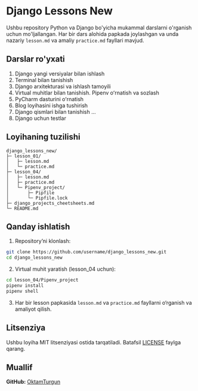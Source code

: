 # Django Lessons New

Ushbu repository Python va Django bo'yicha mukammal darslarni o'rganish uchun mo'ljallangan. Har bir dars alohida papkada joylashgan va unda nazariy `lesson.md` va amaliy `practice.md` fayllari mavjud.

## Darslar ro'yxati
1. Django yangi versiyalar bilan ishlash
2. Terminal bilan tanishish
3. Django arxitekturasi va ishlash tamoyili
4. Virtual muhitlar bilan tanishish. Pipenv oʻrnatish va sozlash
5. PyCharm dasturini oʻrnatish
6. Blog loyihasini ishga tushirish
7. Django qismlari bilan tanishish
...
55. Django uchun testlar

## Loyihaning tuzilishi
```
django_lessons_new/
├─ lesson_01/
│   ├─ lesson.md
│   └─ practice.md
├─ lesson_04/
│   ├─ lesson.md
│   ├─ practice.md
│   └─ Pipenv_project/
│       ├─ Pipfile
│       └─ Pipfile.lock
├─ django_projects_cheetsheets.md
└─ README.md
```

## Qanday ishlatish

1. Repository’ni klonlash:

```bash
git clone https://github.com/username/django_lessons_new.git
cd django_lessons_new
```

2. Virtual muhit yaratish (lesson_04 uchun):

```bash
cd lesson_04/Pipenv_project
pipenv install
pipenv shell
```

3. Har bir lesson papkasida `lesson.md` va `practice.md` fayllarni o‘rganish va amaliyot qilish.

## Litsenziya

Ushbu loyiha MIT litsenziyasi ostida tarqatiladi. Batafsil [LICENSE](LICENSE) faylga qarang.


## Muallif
**GitHub:** [OktamTurgun](https://github.com/OktamTurgun)
